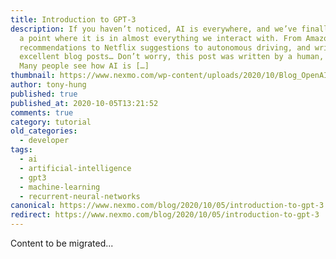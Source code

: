 ```yaml
---
title: Introduction to GPT-3
description: If you haven’t noticed, AI is everywhere, and we’ve finally come to
  a point where it is in almost everything we interact with. From Amazon product
  recommendations to Netflix suggestions to autonomous driving, and writing
  excellent blog posts… Don’t worry, this post was written by a human, for now.
  Many people see how AI is […]
thumbnail: https://www.nexmo.com/wp-content/uploads/2020/10/Blog_OpenAI_GPT-3_1200x600.png
author: tony-hung
published: true
published_at: 2020-10-05T13:21:52
comments: true
category: tutorial
old_categories:
  - developer
tags:
  - ai
  - artificial-intelligence
  - gpt3
  - machine-learning
  - recurrent-neural-networks
canonical: https://www.nexmo.com/blog/2020/10/05/introduction-to-gpt-3
redirect: https://www.nexmo.com/blog/2020/10/05/introduction-to-gpt-3
---
```

Content to be migrated...